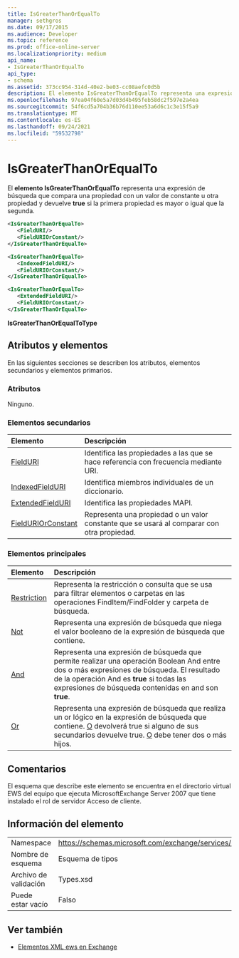 ```yaml
---
title: IsGreaterThanOrEqualTo
manager: sethgros
ms.date: 09/17/2015
ms.audience: Developer
ms.topic: reference
ms.prod: office-online-server
ms.localizationpriority: medium
api_name:
- IsGreaterThanOrEqualTo
api_type:
- schema
ms.assetid: 373cc954-314d-40e2-be03-cc08aefc0d5b
description: El elemento IsGreaterThanOrEqualTo representa una expresión de búsqueda que compara una propiedad con un valor de constante u otra propiedad y devuelve true si la primera propiedad es mayor o igual que la segunda.
ms.openlocfilehash: 97ea04f60e5a7d03d4b495feb58dc2f597e2a4ea
ms.sourcegitcommit: 54f6cd5a704b36b76d110ee53a6d6c1c3e15f5a9
ms.translationtype: MT
ms.contentlocale: es-ES
ms.lasthandoff: 09/24/2021
ms.locfileid: "59532798"
---
```

# <a name="isgreaterthanorequalto"></a>IsGreaterThanOrEqualTo

El **elemento IsGreaterThanOrEqualTo** representa una expresión de búsqueda que compara una propiedad con un valor de constante u otra propiedad y devuelve **true** si la primera propiedad es mayor o igual que la segunda. 
  
```xml
<IsGreaterThanOrEqualTo>
   <FieldURI/>
   <FieldURIOrConstant/>
</IsGreaterThanOrEqualTo>
```

```xml
<IsGreaterThanOrEqualTo>
   <IndexedFieldURI/>
   <FieldURIOrConstant/>
</IsGreaterThanOrEqualTo>
```

```xml
<IsGreaterThanOrEqualTo>
   <ExtendedFieldURI/> 
   <FieldURIOrConstant/>
</IsGreaterThanOrEqualTo>
```

**IsGreaterThanOrEqualToType**

## <a name="attributes-and-elements"></a>Atributos y elementos

En las siguientes secciones se describen los atributos, elementos secundarios y elementos primarios.
  
### <a name="attributes"></a>Atributos

Ninguno.
  
### <a name="child-elements"></a>Elementos secundarios

|**Elemento**|**Descripción**|
|:-----|:-----|
|[FieldURI](fielduri.md) <br/> |Identifica las propiedades a las que se hace referencia con frecuencia mediante URI.  <br/> |
|[IndexedFieldURI](indexedfielduri.md) <br/> |Identifica miembros individuales de un diccionario.  <br/> |
|[ExtendedFieldURI](extendedfielduri.md) <br/> |Identifica las propiedades MAPI.  <br/> |
|[FieldURIOrConstant](fielduriorconstant.md) <br/> |Representa una propiedad o un valor constante que se usará al comparar con otra propiedad.  <br/> |
   
### <a name="parent-elements"></a>Elementos principales

|**Elemento**|**Descripción**|
|:-----|:-----|
|[Restriction](restriction.md) <br/> |Representa la restricción o consulta que se usa para filtrar elementos o carpetas en las operaciones FindItem/FindFolder y carpeta de búsqueda.  <br/> |
|[Not](not.md) <br/> |Representa una expresión de búsqueda que niega el valor booleano de la expresión de búsqueda que contiene.  <br/> |
|[And](and.md) <br/> |Representa una expresión de búsqueda que permite realizar una operación Boolean And entre dos o más expresiones de búsqueda. El resultado de la operación And es **true** si todas las expresiones de búsqueda contenidas en and son **true**.  <br/> |
|[Or](or.md) <br/> |Representa una expresión de búsqueda que realiza un or lógico en la expresión de búsqueda que contiene. [O](or.md) devolverá true si alguno de sus secundarios devuelve true. [O](or.md) debe tener dos o más hijos.  <br/> |
   
## <a name="remarks"></a>Comentarios

El esquema que describe este elemento se encuentra en el directorio virtual EWS del equipo que ejecuta MicrosoftExchange Server 2007 que tiene instalado el rol de servidor Acceso de cliente.
  
## <a name="element-information"></a>Información del elemento

|||
|:-----|:-----|
|Namespace  <br/> |https://schemas.microsoft.com/exchange/services/2006/types  <br/> |
|Nombre de esquema  <br/> |Esquema de tipos  <br/> |
|Archivo de validación  <br/> |Types.xsd  <br/> |
|Puede estar vacío  <br/> |Falso  <br/> |
   
## <a name="see-also"></a>Ver también

- [Elementos XML ews en Exchange](ews-xml-elements-in-exchange.md)

